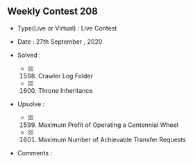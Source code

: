 ## Weekly Contest 208

* Type(Live or Virtual) : Live Contest

* Date : 27th September , 2020

* Solved :

    * [X] 1598. Crawler Log Folder
    * [X] 1600. Throne Inheritance

* Upsolve :

    * [X] 1599. Maximum Profit of Operating a Centennial Wheel
    * [X] 1601. Maximum Number of Achievable Transfer Requests

* Comments :
